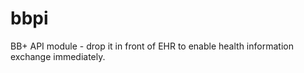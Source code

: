 bbpi
====

BB+ API module - drop it in front of EHR to enable health information exchange immediately.
